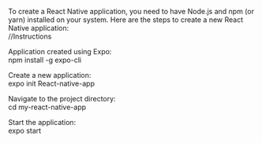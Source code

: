 To create a React Native application, you need to have Node.js and npm (or yarn) installed on your system. Here are the steps to create a new React Native application: <br/>
//Instructions <br/>

Application created using Expo: <br/>
npm install -g expo-cli <br/>

Create a new application: <br/>
expo init React-native-app <br/>

Navigate to the project directory: <br/>
cd my-react-native-app <br/>

Start the application:<br/>
expo start 


